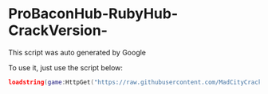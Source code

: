 # ProBaconHub-RubyHub-CrackVersion-
This script was auto generated by Google

To use it, just use the script below:
```lua
loadstring(game:HttpGet("https://raw.githubusercontent.com/MadCityCracker/ProBaconHub-RubyHub-CrackVersion-/main/Main"))()
```
